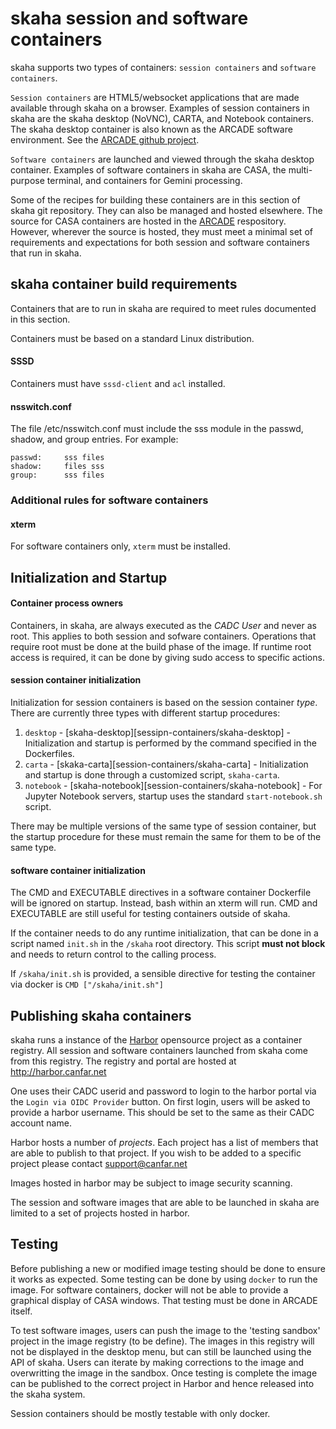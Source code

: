 # skaha session and software containers

skaha supports two types of containers: `session containers` and `software containers`.

`Session containers` are HTML5/websocket applications that are made available through skaha on a browser.  Examples of session containers in skaha are the skaha desktop (NoVNC), CARTA, and Notebook containers.  The skaha desktop container is also known as the ARCADE software environment.  See the [ARCADE github project](https://github.com/canfar/arcade.git "ARCADE").

`Software containers` are launched and viewed through the skaha desktop container.  Examples of software containers in skaha are CASA, the multi-purpose terminal, and containers for Gemini processing.

Some of the recipes for building these containers are in this section of skaha git repository.  They can also be managed and hosted elsewhere.  The source for CASA containers are hosted in the [ARCADE](https://github.com/canfar/arcade.git "ARCADE") respository.  However, wherever the source is hosted, they must meet a minimal set of requirements and expectations for both session and software containers that run in skaha.

## skaha container build requirements

Containers that are to run in skaha are required to meet rules documented in this section.

Containers must be based on a standard Linux distribution.

#### SSSD
Containers must have `sssd-client` and `acl` installed.

#### nsswitch.conf
The file /etc/nsswitch.conf must include the sss module in the passwd, shadow, and group entries.  For example:

```
passwd:     sss files
shadow:     files sss
group:      sss files
```
### Additional rules for software containers

#### xterm
For software containers only, `xterm` must be installed.

## Initialization and Startup

#### Container process owners
Containers, in skaha, are always executed as the *CADC User* and never as root.  This applies to both session and sofware containers.  Operations that require root must be done at the build phase of the image.  If runtime root access is required, it can be done by giving sudo access to specific actions.

#### session container initialization
Initialization for session containers is based on the session container *type*.  There are currently three types with different startup procedures:
1. `desktop` - [skaha-desktop][sessipn-containers/skaha-desktop] - Initialization and startup is performed by the command specified in the Dockerfiles.
1. `carta` - [skaka-carta][session-containers/skaha-carta] - Initialization and startup is done through a customized script, `skaha-carta`.
1. `notebook` - [skaha-notebook][session-containers/skaha-notebook] - For Jupyter Notebook servers, startup uses the standard `start-notebook.sh` script.

There may be multiple versions of the same type of session container, but the startup procedure for these must remain the same for them to be of the same type.

#### software container initialization

The CMD and EXECUTABLE directives in a software container Dockerfile will be ignored on startup.  Instead, bash within an xterm will run.  CMD and EXECUTABLE are still useful for testing containers outside of skaha.

If the container needs to do any runtime initialization, that can be done in a script named `init.sh` in the `/skaha` root directory.  This script **must not block** and needs to return control to the calling process.

If `/skaha/init.sh` is provided, a sensible directive for testing the container via docker is `CMD ["/skaha/init.sh"]`

## Publishing skaha containers

skaha runs a instance of the [Harbor](https://goharbor.io/) opensource project as a container registry.  All session and software containers launched from skaha come from this registry.  The registry and portal are hosted at http://harbor.canfar.net

One uses their CADC userid and password to login to the harbor portal via the `Login via OIDC Provider` button.  On first login, users will be asked to provide a harbor username.  This should be set to the same as their CADC account name.

Harbor hosts a number of *projects*.  Each project has a list of members that are able to publish to that project.  If you wish to be added to a specific project please contact support@canfar.net

Images hosted in harbor may be subject to image security scanning.

The session and software images that are able to be launched in skaha are limited to a set of projects hosted in harbor.

## Testing
Before publishing a new or modified image testing should be done to ensure it works as expected.  Some testing can be done by using `docker` to run the image.  For software containers, docker will not be able to provide a graphical display of CASA windows.  That testing must be done in ARCADE itself.

To test software images, users can push the image to the 'testing sandbox' project in the image registry (to be define).  The images in this registry will not be displayed in the desktop menu, but can still be launched using the API of skaha.  Users can iterate by making corrections to the image and overwritting the image in the sandbox.  Once testing is complete the image can be published to the correct project in Harbor and hence released into the skaha system.

Session containers should be mostly testable with only docker.
